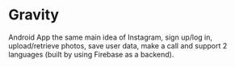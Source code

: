 # Gravity
Android App
 the same main idea of Instagram, sign up/log in, 
upload/retrieve photos, save user data, make a call and 
support 2 languages (built by using Firebase as a backend).
